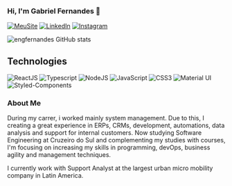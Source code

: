 ### Hi, I'm Gabriel Fernandes 👋

[![MeuSite](https://img.shields.io/badge/website-000000?style=for-the-badge&logo=About.me&logoColor=white)]()
[![LinkedIn](https://img.shields.io/badge/LinkedIn-0077B5?style=for-the-badge&logo=linkedin&logoColor=white)](https://www.linkedin.com/in/engfernandes/)
[![Instagram](https://img.shields.io/badge/Instagram-E4405F?style=for-the-badge&logo=instagram&logoColor=white)](https://www.instagram.com/gabfernandes6/)

![engfernandes GitHub stats](https://github-readme-stats.vercel.app/api?username=engfernandes&show_icons=true&theme=dracula)

## Technologies
<div style="display: inline_block">
  <img alt="ReactJS" src="https://img.shields.io/badge/React-20232A?style=for-the-badge&logo=react&logoColor=61DAFB"/>
  <img alt="Typescript" src="https://img.shields.io/badge/TypeScript-007ACC?style=for-the-badge&logo=typescript&logoColor=white"/>
  <img alt="NodeJS" src="https://img.shields.io/badge/Node.js-43853D?style=for-the-badge&logo=node.js&logoColor=white"/>
  <img alt="JavaScript" src="https://img.shields.io/badge/JavaScript-F7DF1E?style=for-the-badge&logo=javascript&logoColor=black"/>
  <img alt="CSS3" src="https://img.shields.io/badge/CSS3-1572B6?style=for-the-badge&logo=css3&logoColor=white"/>
  <img alt="Material UI" src="https://img.shields.io/badge/Material--UI-0081CB?style=for-the-badge&logo=material-ui&logoColor=white"/>
  <img alt="Styled-Components" src="https://img.shields.io/badge/styled--components-DB7093?style=for-the-badge&logo=styled-components&logoColor=white"/>
</div>

### About Me

<div>
  During my carrer, i worked mainly system management. Due to this, I creating a great experience in ERPs, CRMs, development, automations, data analysis  and support for internal customers. Now studying Software Engineering at Cruzeiro do Sul and complementing my studies with courses, I'm focusing on increasing my skills in programming, devOps, business agility and management techniques. 

  <p>I currently work with Support Analyst at the largest urban micro mobility company in Latin America.</p>
</div>

